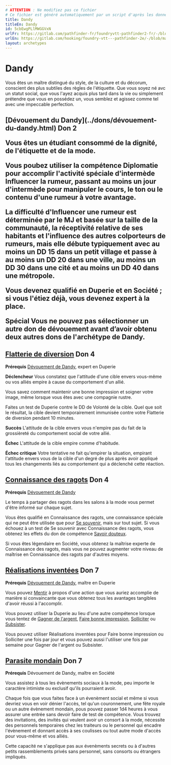 ```yaml
---
# ATTENTION : Ne modifiez pas ce fichier
# Ce fichier est généré automatiquement par un script d'après les données du module Foundry VTT officiel et de sa traduction
title: Dandy
titleEn: Dandy
id: 5cbEwgPLlMWGGVxN
urlFr: https://gitlab.com/pathfinder-fr/foundryvtt-pathfinder2-fr/-/blob/master/data/archetypes/5cbEwgPLlMWGGVxN.htm
urlEn: https://gitlab.com/hooking/foundry-vtt---pathfinder-2e/-/blob/master/packs/data/archetypes.db/dandy.json
layout: archetypes
---
```

# Dandy

Vous êtes un maître distingué du style, de la culture et du décorum, conscient des plus subtiles des règles de l'étiquette. Que vous soyez né avc un statut social, que vous l'ayez acquis plus tard dans la vie ou simplement prétendre que vous en possédez un, vous semblez et agissez comme tel avec une impeccable perfection.

<h2 style="text-align: left;">[Dévouement du Dandy](../dons/dévouement-du-dandy.html) Don 2

Vous êtes un étudiant consommé de la dignité, de l'étiquette et de la mode.

Vous poubez utiliser la compétence Diplomatie pour accomplir l'activité spéciale d'intermède Influencer la rumeur, passant au moins un jour d'intermède pour manipuler le cours, le ton ou le contenu d'une rumeur à votre avantage.

La difficulté d'Influencer une rumeur est déterminée par le MJ et basée sur la taille de la communauté, la réceptivité relative de ses habitants et l'influence des autres colporteurs de rumeurs, mais elle débute typiquement avec au moins un DD 15 dans un petit village et passe à au moins un DD 20 dans une ville, au moins un DD 30 dans une cité et au moins un DD 40 dans une métropole.

Vous devenez qualifié en Duperie et en Société ; si vous l'étiez déjà, vous devenez expert à la place.

**Spécial** Vous ne pouvez pas sélectionner un autre don de dévouement avant d’avoir obtenu deux autres dons de l'archétype de Dandy.

## [Flatterie de diversion](../dons/flatterie-de-diversion.html) Don 4

**Prérequis** [Dévouement de Dandy](../dons/dévouement-du-dandy.html), expert en Duperie

**Déclencheur** Vous constatez que l'attitude d'une cible envers vous-même ou vos alliés empire à cause du comportement d'un allié.

Vous savez comment maintenir une bonne impression et soigner votre image, même lorsque vous êtes avec une compagnie rustre.

Faites un test de Duperie contre le DD de Volonté de la cible. Quel que soit le résultat, la cible devient temporairement immunisée contre votre Flatterie de diversion pendant 10 minutes.

**Succès** L'attitude de la cible envers vous n'empire pas du fait de la grossièreté du comportement social de votre allié.

**Échec** L'attitude de la cible empire comme d'habitude.

**Échec critique** Votre tentative ne fait qu'empirer la situation, empirant l'attitude envers vous de la cible d'un degré de plus après avoir appliqué tous les changements liés au comportement qui a déclenché cette réaction.

## [Connaissance des ragots](../dons/connaissance-des-ragots.html) Don 4

**Prérequis** [Dévouement de Dandy](../dons/dévouement-du-dandy.html)

Le temps à partager des ragots dans les salons à la mode vous permet d'être informé sur chaque sujet.

Vous êtes qualifié en Connaissance des ragots, une connaissance spéciale qui ne peut être utilisée que pour [Se souvenir](../actions/se-souvenir-connaissance.html), mais sur tout sujet. Si vous échouez à un test de Se souvenir avec Connaissance des ragots, vous obtenez les effets du don de compétence [Savoir douteux](../dons/savoir-douteux.html).

Si vous êtes légendaire en Société, vous obtenez la maîtrise experte de Connaissance des ragots, mais vous ne pouvez augmenter votre niveau de maîtrise en Connaissance des ragots par d'autres moyens.

## [Réalisations inventées](../dons/réalisations-inventées.html) Don 7

**Prérequis** [Dévouement de Dandy](../dons/dévouement-du-dandy.html), maître en Duperie

Vous pouvez [Mentir](../actions/mentir.html) à propos d'une action que vous auriez accomplie de manière si convaincante que vous obtenez tous les avantages tangibles d'avoir réussi à l'accomplir.

Vous pouvez utiliser la Duperie au lieu d'une autre compétence lorsque vous tentez de [Gagner de l'argent](../actions/gagner-de-l-argent.html), [Faire bonne impression](../actions/faire-bonne-impression.html), [Solliciter](../actions/solliciter.html) ou [Subsister](../actions/subsister.html).

Vous pouvez utiliser Réalisations inventées pour Faire bonne impression ou Solliciter une fois par jour et vous pouvez aussi l'utiliser une fois par semaine pour Gagner de l'argent ou Subsister.

## [Parasite mondain](../dons/parasite-mondain.html) Don 7

**Prérequis** Dévouement de Dandy, maître en Société

Vous assistez à tous les évènements sociaux à la mode, peu importe le caractère intimiste ou exclusif qu'ils pourraient avoir.

Chaque fois que vous faites face à un évenèment social et même si vous devriez vous en voir dénier l'accès, tel qu'un couronnement, une fête royale ou un autre évènement mondain, pous pouvez passer 1d4 heures à vous assurer une entrée sans devoir faire de test de compétence. Vous trouvez des invitations, des invités qui veulent avoir un consort à la mode, nécessite des personnels temporaires chez les traiteurs ou le personnel qui encadre l'évènement et donnant accès à ses coulisses ou tout autre mode d'accès pour vous-même et vos alliés.

Cette capacité ne s'applique pas aux évenèments secrets ou à d'autres petits rassemblements privés sans personnel, sans consorts ou étrangers impliqués.
